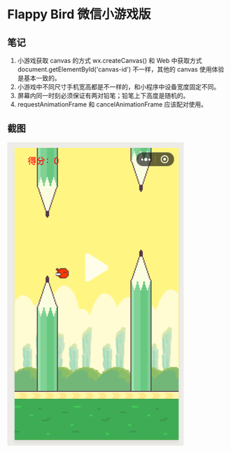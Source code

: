 # Flappy Bird 微信小游戏版

## 笔记

1. 小游戏获取 canvas 的方式 wx.createCanvas() 和 Web 中获取方式 document.getElementById('canvas-id') 不一样，其他的 canvas 使用体验是基本一致的。
2. 小游戏中不同尺寸手机宽高都是不一样的，和小程序中设备宽度固定不同。
3. 屏幕内同一时刻必须保证有两对铅笔；铅笔上下高度是随机的。
4. requestAnimationFrame 和 cancelAnimationFrame 应该配对使用。

## 截图

![](./1.png)